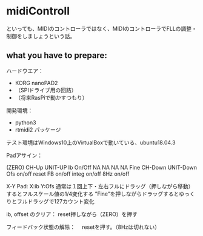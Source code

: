 # midiControll
といっても、MIDIのコントローラではなく、MIDIのコントローラでFLLの調整・制御をしましょうという話。

## what you have to prepare:
ハードウエア：
- KORG nanoPAD2
- （SPIドライブ用の回路）
- （将来RasPiで動かすつもり）

開発環境：
- python3
- rtmidi2 パッケージ

テスト環境はWindows10上のVirtualBoxで動いている、ubuntu18.04.3


Padアサイン：

(ZERO)    CH-Up    UNIT-UP    Ib On/Off     NA        NA           NA          NA
 Fine     CH-Down  UNIT-Down  Ofs on/off  reset    FB on/off  integ on/off  8Hz on/off  
 
X-Y Pad:
 X:ib 
 Y:Ofs
 通常は１回上下・左右フルにドラッグ（押しながら移動）するとフルスケール値の1/4変化する
 ”Fine”を押しながらドラッグするとゆっくりとフルドラッグで127カウント変化
 
ib, offset のクリア：
 reset押しながら（ZERO）を押す

フィードバック状態の解除：
　resetを押す。（8Hzは切れない）
